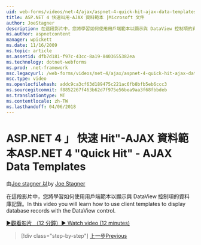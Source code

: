 ```yaml
---
uid: web-forms/videos/net-4/ajax/aspnet-4-quick-hit-ajax-data-templates
title: ASP.NET 4 快速叫用-AJAX 資料範本 |Microsoft 文件
author: JoeStagner
description: 在這段影片中，您將學習如何使用用戶端範本以顯示與 DataView 控制項的資料庫記錄。
ms.author: aspnetcontent
manager: wpickett
ms.date: 11/16/2009
ms.topic: article
ms.assetid: dfb7d181-f97c-43cc-8a19-8403655382ea
ms.technology: dotnet-webforms
ms.prod: .net-framework
msc.legacyurl: /web-forms/videos/net-4/ajax/aspnet-4-quick-hit-ajax-data-templates
msc.type: video
ms.openlocfilehash: addc9ca3cf63d189475c221ac6fb8bfb5eb6ccc3
ms.sourcegitcommit: f8852267f463b62d7f975e56bea9aa3f68fbbdeb
ms.translationtype: MT
ms.contentlocale: zh-TW
ms.lasthandoff: 04/06/2018
---
```

<a name="aspnet-4-quick-hit---ajax-data-templates"></a><span data-ttu-id="4eb5e-103">ASP.NET 4 」 快速 Hit"-AJAX 資料範本</span><span class="sxs-lookup"><span data-stu-id="4eb5e-103">ASP.NET 4 "Quick Hit" - AJAX Data Templates</span></span>
====================
<span data-ttu-id="4eb5e-104">由[Joe stagner 以](https://github.com/JoeStagner)</span><span class="sxs-lookup"><span data-stu-id="4eb5e-104">by [Joe Stagner](https://github.com/JoeStagner)</span></span>

<span data-ttu-id="4eb5e-105">在這段影片中，您將學習如何使用用戶端範本以顯示與 DataView 控制項的資料庫記錄。</span><span class="sxs-lookup"><span data-stu-id="4eb5e-105">In this video you will learn how to use client templates to display database records with the DataView control.</span></span> 

[<span data-ttu-id="4eb5e-106">&#9654;觀看影片 （12 分鐘）</span><span class="sxs-lookup"><span data-stu-id="4eb5e-106">&#9654; Watch video (12 minutes)</span></span>](https://channel9.msdn.com/Blogs/ASP-NET-Site-Videos/aspnet-4-quick-hit-ajax-data-templates)

> [!div class="step-by-step"]
> [<span data-ttu-id="4eb5e-107">上一步</span><span class="sxs-lookup"><span data-stu-id="4eb5e-107">Previous</span></span>](aspnet-4-quick-hit-jquery-syntax-for-microsoft-ajax.md)
